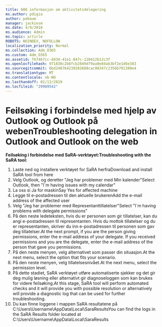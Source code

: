 ```yaml
---
title: 606 informasjon om aktivitetsdelegering
ms.author: pdigia
author: pebaum
manager: jackiesm
ms.date: 4/9/2018
ms.audience: Admin
ms.topic: article
ROBOTS: NOINDEX, NOFOLLOW
localization_priority: Normal
ms.collection: Adm_O365
ms.custom: Adm_O365
ms.assetid: f67467cc-d434-41e1-847c-120412b12c3f
ms.openlocfilehash: 971838c2b6fcb2849d79aa8e84ab3bf2e1d6e383
ms.sourcegitcommit: 6bd248764239282688cac98347c2356b701389e4
ms.translationtype: MT
ms.contentlocale: nb-NO
ms.lasthandoff: 02/13/2019
ms.locfileid: "29969542"
---
```

# <a name="troubleshooting-delegation-in-outlook-and-outlook-on-the-web"></a><span data-ttu-id="62618-102">Feilsøking i forbindelse med hjelp av Outlook og Outlook på weben</span><span class="sxs-lookup"><span data-stu-id="62618-102">Troubleshooting delegation in Outlook and Outlook on the web</span></span>

<span data-ttu-id="62618-103">**Feilsøking i forbindelse med SaRA-verktøyet:**</span><span class="sxs-lookup"><span data-stu-id="62618-103">**Troubleshooting with the SaRA tool:**</span></span>

1. <span data-ttu-id="62618-104">Laste ned og installere verktøyet for SaRA herfra</span><span class="sxs-lookup"><span data-stu-id="62618-104">Download and install SaRA tool from here</span></span>
1. <span data-ttu-id="62618-105">Velg Outlook, og deretter "Jeg har problemer med Min kalender"</span><span class="sxs-lookup"><span data-stu-id="62618-105">Select Outlook, then "I\`m having issues with my calendar"</span></span>
1. <span data-ttu-id="62618-106">La oss si Ja for maskin</span><span class="sxs-lookup"><span data-stu-id="62618-106">Say Yes for affected machine</span></span>
1. <span data-ttu-id="62618-107">Legge til e-postadressen til den aktuelle brukeren</span><span class="sxs-lookup"><span data-stu-id="62618-107">Add the e-mail address of the affected user</span></span>
1. <span data-ttu-id="62618-108">Velg "Jeg har problemer med Representanttillatelser"</span><span class="sxs-lookup"><span data-stu-id="62618-108">Select "I\`m having problems with delegate permissions"</span></span>
1. <span data-ttu-id="62618-p101">På den neste ledeteksten, hvis du er personen som gir tillatelser, kan du angi e-postadressen til representanten. Hvis du mottok tillatelser og du er representanten, skriver du inn e-postadressen til personen som gav deg tillatelser.</span><span class="sxs-lookup"><span data-stu-id="62618-p101">At the next prompt, if you are the person giving permissions, enter the e-mail address of your delegate. If you received permissions and you are the delegate, enter the e-mail address of the person that gave you permissions.</span></span>
1. <span data-ttu-id="62618-111">På den neste menyen, velg alternativet som passer din situasjon.</span><span class="sxs-lookup"><span data-stu-id="62618-111">At the next menu, select the option that fits your scenario.</span></span> 
1. <span data-ttu-id="62618-112">På den neste menyen, velg tillatelsesnivået.</span><span class="sxs-lookup"><span data-stu-id="62618-112">At the next menu, select the permission level.</span></span>
1. <span data-ttu-id="62618-113">På dette stadiet, SaRA verktøyet utføre automatiserte sjekker og det gir deg mulig løsning eller alternativt gir diagnoseloggen som kan brukes for videre feilsøking.</span><span class="sxs-lookup"><span data-stu-id="62618-113">At this stage, SaRA tool will perform automated checks and it will provide you with possible resolution or alternatively will provide a diagnostic log that can be used for further troubleshooting.</span></span>
1. <span data-ttu-id="62618-114">Du kan finne loggene i mappen SaRA resultatene på C:\Users\Username\AppData\Local\SaraResults</span><span class="sxs-lookup"><span data-stu-id="62618-114">You can find the logs in the SaRA Results folder located at C:\Users\Username\AppData\Local\SaraResults</span></span>